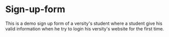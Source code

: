 # Sign-up-form
This is a demo sign up form of a  versity's student where a student give his valid information when he try to  login his versity's website for the first time.
